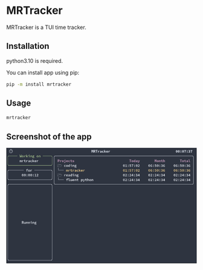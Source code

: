 # MRTracker

MRTracker is a TUI time tracker.

## Installation

python3.10 is required.

You can install app using pip:
```bash
pip -m install mrtracker
```

## Usage

```bash
mrtracker
```

## Screenshot of the app

![mrtracker](./imgs/look.png "mrtracker")
